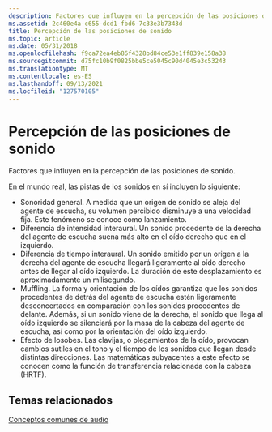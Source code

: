 ```yaml
---
description: Factores que influyen en la percepción de las posiciones de sonido.
ms.assetid: 2c460e4a-c655-dcd1-fbd6-7c33e3b7343d
title: Percepción de las posiciones de sonido
ms.topic: article
ms.date: 05/31/2018
ms.openlocfilehash: f9ca72ea4eb86f4328bd84ce53e1ff839e158a38
ms.sourcegitcommit: d75fc10b9f0825bbe5ce5045c90d4045e3c53243
ms.translationtype: MT
ms.contentlocale: es-ES
ms.lasthandoff: 09/13/2021
ms.locfileid: "127570105"
---
```

# <a name="perception-of-sound-positions"></a>Percepción de las posiciones de sonido

Factores que influyen en la percepción de las posiciones de sonido.

En el mundo real, las pistas de los sonidos en sí incluyen lo siguiente:

-   Sonoridad general. A medida que un origen de sonido se aleja del agente de escucha, su volumen percibido disminuye a una velocidad fija. Este fenómeno se conoce como lanzamiento.
-   Diferencia de intensidad interaural. Un sonido procedente de la derecha del agente de escucha suena más alto en el oído derecho que en el izquierdo.
-   Diferencia de tiempo interaural. Un sonido emitido por un origen a la derecha del agente de escucha llegará ligeramente al oído derecho antes de llegar al oído izquierdo. La duración de este desplazamiento es aproximadamente un milisegundo.
-   Muffling. La forma y orientación de los oídos garantiza que los sonidos procedentes de detrás del agente de escucha estén ligeramente desconcertados en comparación con los sonidos procedentes de delante. Además, si un sonido viene de la derecha, el sonido que llega al oído izquierdo se silenciará por la masa de la cabeza del agente de escucha, así como por la orientación del oído izquierdo.
-   Efecto de losobes. Las clavijas, o plegamientos de la oído, provocan cambios sutiles en el tono y el tiempo de los sonidos que llegan desde distintas direcciones. Las matemáticas subyacentes a este efecto se conocen como la función de transferencia relacionada con la cabeza (HRTF).

## <a name="related-topics"></a>Temas relacionados

<dl> <dt>

[Conceptos comunes de audio](common-audio-concepts.md)
</dt> </dl>

 

 



